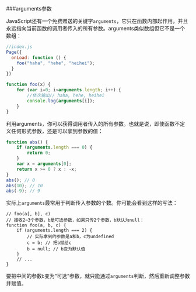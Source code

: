 ###arguments参数

JavaScript还有一个免费赠送的关键字`arguments`，它只在函数内部起作用，并且永远指向当前函数的调用者传入的所有参数。arguments类似数组但它不是一个数组：
```js
//index.js
Page({
  onLoad: function () {
    foo("haha", "hehe", "heihei");
  }
})

function foo(x) {
    for (var i=0; i<arguments.length; i++) {
        //依次输出// haha, hehe, heihei        
        console.log(arguments[i]);
    }
}
```

利用arguments，你可以获得调用者传入的所有参数。也就是说，即使函数不定义任何形式参数，还是可以拿到参数的值：
```js
function abs() {
    if (arguments.length === 0) {
        return 0;
    }
    var x = arguments[0];
    return x >= 0 ? x : -x;
}
abs(); // 0
abs(10); // 10
abs(-9); // 9
```

实际上`arguments`最常用于判断传入参数的个数。你可能会看到这样的写法：
```
// foo(a[, b], c)
// 接收2~3个参数，b是可选参数，如果只传2个参数，b默认为null：
function foo(a, b, c) {
    if (arguments.length === 2) {
        // 实际拿到的参数是a和b，c为undefined
        c = b; // 把b赋给c
        b = null; // b变为默认值
    }
    // ...
}
```
要把中间的参数`b`变为“可选”参数，就只能通过`arguments`判断，然后重新调整参数并赋值。